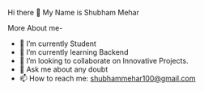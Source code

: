 Hi there 👋
My Name is Shubham Mehar

More About me- 
- 🔭 I’m currently Student
- 🌱 I’m currently learning Backend 
- 👯 I’m looking to collaborate on Innovative Projects.
- 💬 Ask me about any doubt
- 📫 How to reach me: shubhammehar100@gmail.com

